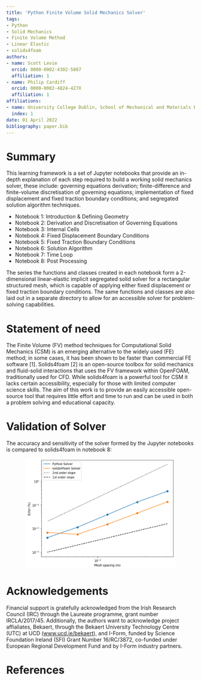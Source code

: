 ```yaml
---
title: 'Python Finite Volume Solid Mechanics Solver'
tags:
- Python
- Solid Mechanics
- Finite Volume Method
- Linear Elastic
- solids4foam
authors:
- name: Scott Levie
  orcid: 0000-0002-4302-5887
  affiliation: 1
- name: Philip Cardiff
  orcid: 0000-0002-4824-427X
  affiliation: 1
affiliations:
- name: University College Dublin, School of Mechanical and Materials Engineering, Belfield, Ireland
  index: 1
date: 01 April 2022
bibliography: paper.bib
---
```


# Summary

This learning framework is a set of Jupyter notebooks that provide an in-depth explanation of each step required to build a working solid mechanics solver, these include: governing equations derivation; finite-difference and finite-volume discretisation of governing equations; implementation of fixed displacement and fixed traction boundary conditions; and segregated solution algorithm techniques. 

- Notebook 1: Introduction & Defining Geometry
- Notebook 2: Derivation and Discretisation of Governing Equations  
- Notebook 3: Internal Cells
- Notebook 4: Fixed Displacement Boundary Conditions
- Notebook 5: Fixed Traction Boundary Conditions
- Notebook 6: Solution Algorithm
- Notebook 7: Time Loop
- Notebook 8: Post Processing

The series the functions and classes created in each notebook form a 2-dimensional linear-elastic implicit segregated solid solver for a rectangular structured mesh, which is capable of applying either fixed displacement or fixed traction boundary conditions. The same functions and classes are also laid out in a separate directory to allow for an accessible solver for problem-solving capabilities.

# Statement of need

The Finite Volume (FV) method techniques for Computational Solid Mechanics (CSM) is an emerging alternative to the widely used (FE) method; in some cases, it has been shown to be faster than commercial FE software [1]. Solids4foam [2] is an open-source toolbox for solid mechanics and fluid-solid interactions that uses the FV framework within OpenFOAM, traditionally used for CFD. While solids4foam is a powerful tool for CSM it lacks certain accessibility, especially for those with limited computer science skills. The aim of this work is to provide an easily accessible open-source tool that requires little effort and time to run and can be used in both a problem solving and educational capacity.

# Validation of Solver

The accuracy and sensitivity of the solver formed by the Jupyter notebooks is compared to solids4foam in notebook 8:

<center><img src="./images/sensitivity_graph.png" alt="Drawing" style="width: 400px; background-color:white"/></center>



# Acknowledgements

Financial support is gratefully acknowledged from the Irish Research Council (IRC) through the Laureate programme, grant number IRCLA/2017/45. Additionally, the authors want to acknowledge project affialiates, Bekaert, through the Bekaert University Technology Centre (UTC) at UCD (www.ucd.ie/bekaert), and I-Form, funded by Science Foundation Ireland (SFI) Grant Number 16/RC/3872, co-funded under European Regional Development Fund and by I-Form industry partners. 



# References